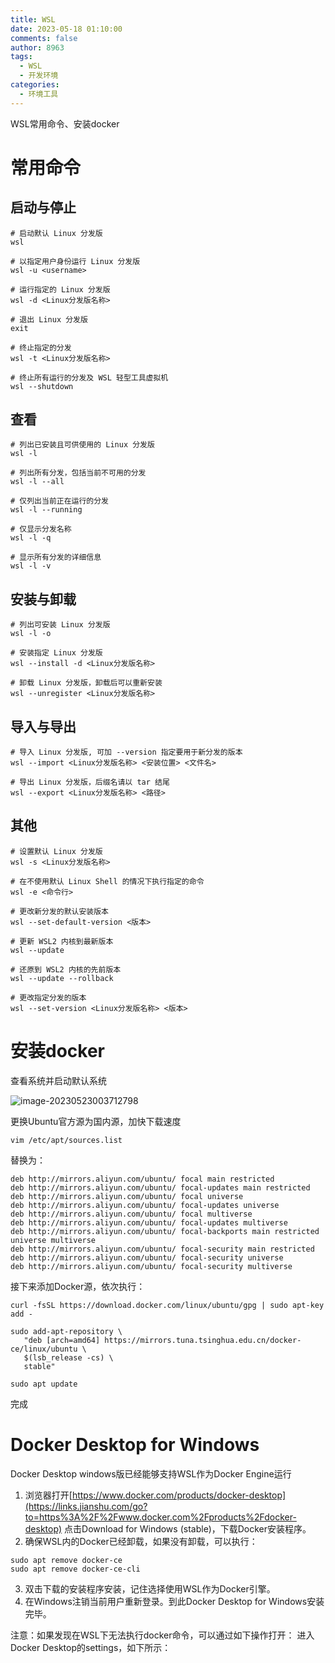 ```yaml
---
title: WSL
date: 2023-05-18 01:10:00
comments: false
author: 8963
tags:
  - WSL
  - 开发环境
categories:
  - 环境工具
---
```


WSL常用命令、安装docker

<!-- more -->

# 常用命令

## 启动与停止

```shell
# 启动默认 Linux 分发版
wsl
 
# 以指定用户身份运行 Linux 分发版
wsl -u <username>
 
# 运行指定的 Linux 分发版
wsl -d <Linux分发版名称>
 
# 退出 Linux 分发版
exit
 
# 终止指定的分发
wsl -t <Linux分发版名称>
 
# 终止所有运行的分发及 WSL 轻型工具虚拟机
wsl --shutdown
```



## 查看

```
# 列出已安装且可供使用的 Linux 分发版
wsl -l
 
# 列出所有分发，包括当前不可用的分发
wsl -l --all
 
# 仅列出当前正在运行的分发
wsl -l --running
 
# 仅显示分发名称
wsl -l -q
 
# 显示所有分发的详细信息
wsl -l -v
```



## 安装与卸载

```
# 列出可安装 Linux 分发版
wsl -l -o
 
# 安装指定 Linux 分发版
wsl --install -d <Linux分发版名称>
 
# 卸载 Linux 分发版，卸载后可以重新安装
wsl --unregister <Linux分发版名称>
```



## 导入与导出

```
# 导入 Linux 分发版, 可加 --version 指定要用于新分发的版本
wsl --import <Linux分发版名称> <安装位置> <文件名>
 
# 导出 Linux 分发版，后缀名请以 tar 结尾
wsl --export <Linux分发版名称> <路径>
```



## 其他

```
# 设置默认 Linux 分发版
wsl -s <Linux分发版名称>
 
# 在不使用默认 Linux Shell 的情况下执行指定的命令
wsl -e <命令行>
 
# 更改新分发的默认安装版本
wsl --set-default-version <版本>
 
# 更新 WSL2 内核到最新版本
wsl --update
 
# 还原到 WSL2 内核的先前版本
wsl --update --rollback
 
# 更改指定分发的版本
wsl --set-version <Linux分发版名称> <版本>
```



# 安装docker

查看系统并启动默认系统

![image-20230523003712798](https://cdn.jsdelivr.net/gh/K8963/Imageshack@main/blog/202305231208968.png)

更换Ubuntu官方源为国内源，加快下载速度

```
vim /etc/apt/sources.list
```

替换为：

```
deb http://mirrors.aliyun.com/ubuntu/ focal main restricted
deb http://mirrors.aliyun.com/ubuntu/ focal-updates main restricted
deb http://mirrors.aliyun.com/ubuntu/ focal universe
deb http://mirrors.aliyun.com/ubuntu/ focal-updates universe
deb http://mirrors.aliyun.com/ubuntu/ focal multiverse
deb http://mirrors.aliyun.com/ubuntu/ focal-updates multiverse
deb http://mirrors.aliyun.com/ubuntu/ focal-backports main restricted universe multiverse
deb http://mirrors.aliyun.com/ubuntu/ focal-security main restricted
deb http://mirrors.aliyun.com/ubuntu/ focal-security universe
deb http://mirrors.aliyun.com/ubuntu/ focal-security multiverse
```

接下来添加Docker源，依次执行：

```
curl -fsSL https://download.docker.com/linux/ubuntu/gpg | sudo apt-key add -

sudo add-apt-repository \
   "deb [arch=amd64] https://mirrors.tuna.tsinghua.edu.cn/docker-ce/linux/ubuntu \
   $(lsb_release -cs) \
   stable"

sudo apt update
```

完成

# Docker Desktop for Windows

Docker Desktop windows版已经能够支持WSL作为Docker Engine运行

1. 浏览器打开[https://www.docker.com/products/docker-desktop](https://links.jianshu.com/go?to=https%3A%2F%2Fwww.docker.com%2Fproducts%2Fdocker-desktop)
    点击Download for Windows (stable)，下载Docker安装程序。
2. 确保WSL内的Docker已经卸载，如果没有卸载，可以执行：



```shell
sudo apt remove docker-ce
sudo apt remove docker-ce-cli
```

3.  双击下载的安装程序安装，记住选择使用WSL作为Docker引擎。
4. 在Windows注销当前用户重新登录。到此Docker Desktop for Windows安装完毕。

注意：如果发现在WSL下无法执行docker命令，可以通过如下操作打开：
进入Docker Desktop的settings，如下所示：
